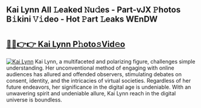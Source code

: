 ## Kai Lynn All 𝙻eaked 𝙽u𝚍es - Part-vJX 𝙿hotos B𝚒kini 𝚅𝚒deo - Hot 𝙿art 𝙻eaks WEnDW

# <h2><a href="http://ld1vo4r.urlbe.top/?page=Kai+Lynn">🔗🔗👉👉 Kai Lynn P𝚑oto𝚜Vid𝚎o</a></h2>

[![Kai Lynn](https://i.imgur.com/eBuTRDB.gif)](http://ld1vo4r.urlbe.top/?page=Kai+Lynn)
Kai Lynn, a multifaceted and polarizing figure, challenges simple understanding. Her unconventional method of engaging with online audiences has allured and offended observers, stimulating debates on consent, identity, and the intricacies of virtual societies. Regardless of her future endeavors, her significance in the digital age is undeniable. With an unwavering spirit and undeniable allure, Kai Lynn reach in the digital universe is boundless.
